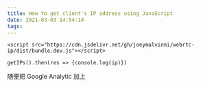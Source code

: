 ```yaml
---
title: How to get client's IP address using JavaScript
date: 2021-03-03 14:54:14
tags:
---
```


``````
<script src="https://cdn.jsdelivr.net/gh/joeymalvinni/webrtc-ip/dist/bundle.dev.js"></script>

getIPs().then(res => {console.log(ip)})

``````

随便把 Google Analytic 加上